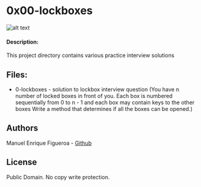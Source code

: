 # 0x00-lockboxes
![alt text](https://external-content.duckduckgo.com/iu/?u=https%3A%2F%2Fwww.holbertonschool.com%2Fholberton-logo-simple.png&f=1&nofb=1)

#### Description:
This project directory contains various practice interview solutions

## Files:
* 0-lockboxes - solution to lockbox interview question
(You have n number of locked boxes in front of you. Each box is numbered sequentially from 0 to n - 1 and each box may contain keys to the other boxes
Write a method that determines if all the boxes can be opened.)

## Authors
Manuel Enrique Figueroa - [Github](https://github.com/FicusCarica308)

## License
Public Domain. No copy write protection.
